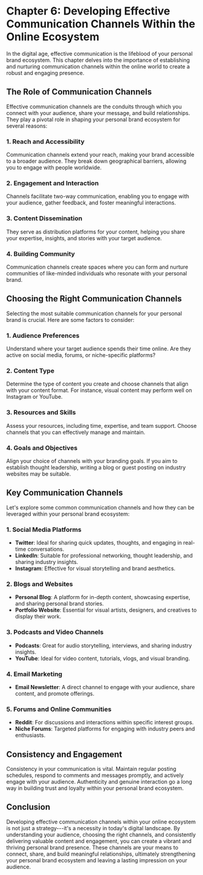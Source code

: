 Chapter 6: Developing Effective Communication Channels Within the Online Ecosystem
==================================================================================

In the digital age, effective communication is the lifeblood of your personal brand ecosystem. This chapter delves into the importance of establishing and nurturing communication channels within the online world to create a robust and engaging presence.

The Role of Communication Channels
----------------------------------

Effective communication channels are the conduits through which you connect with your audience, share your message, and build relationships. They play a pivotal role in shaping your personal brand ecosystem for several reasons:

### **1. Reach and Accessibility**

Communication channels extend your reach, making your brand accessible to a broader audience. They break down geographical barriers, allowing you to engage with people worldwide.

### **2. Engagement and Interaction**

Channels facilitate two-way communication, enabling you to engage with your audience, gather feedback, and foster meaningful interactions.

### **3. Content Dissemination**

They serve as distribution platforms for your content, helping you share your expertise, insights, and stories with your target audience.

### **4. Building Community**

Communication channels create spaces where you can form and nurture communities of like-minded individuals who resonate with your personal brand.

Choosing the Right Communication Channels
-----------------------------------------

Selecting the most suitable communication channels for your personal brand is crucial. Here are some factors to consider:

### **1. Audience Preferences**

Understand where your target audience spends their time online. Are they active on social media, forums, or niche-specific platforms?

### **2. Content Type**

Determine the type of content you create and choose channels that align with your content format. For instance, visual content may perform well on Instagram or YouTube.

### **3. Resources and Skills**

Assess your resources, including time, expertise, and team support. Choose channels that you can effectively manage and maintain.

### **4. Goals and Objectives**

Align your choice of channels with your branding goals. If you aim to establish thought leadership, writing a blog or guest posting on industry websites may be suitable.

Key Communication Channels
--------------------------

Let's explore some common communication channels and how they can be leveraged within your personal brand ecosystem:

### **1. Social Media Platforms**

* **Twitter**: Ideal for sharing quick updates, thoughts, and engaging in real-time conversations.
* **LinkedIn**: Suitable for professional networking, thought leadership, and sharing industry insights.
* **Instagram**: Effective for visual storytelling and brand aesthetics.

### **2. Blogs and Websites**

* **Personal Blog**: A platform for in-depth content, showcasing expertise, and sharing personal brand stories.
* **Portfolio Website**: Essential for visual artists, designers, and creatives to display their work.

### **3. Podcasts and Video Channels**

* **Podcasts**: Great for audio storytelling, interviews, and sharing industry insights.
* **YouTube**: Ideal for video content, tutorials, vlogs, and visual branding.

### **4. Email Marketing**

* **Email Newsletter**: A direct channel to engage with your audience, share content, and promote offerings.

### **5. Forums and Online Communities**

* **Reddit**: For discussions and interactions within specific interest groups.
* **Niche Forums**: Targeted platforms for engaging with industry peers and enthusiasts.

Consistency and Engagement
--------------------------

Consistency in your communication is vital. Maintain regular posting schedules, respond to comments and messages promptly, and actively engage with your audience. Authenticity and genuine interaction go a long way in building trust and loyalty within your personal brand ecosystem.

Conclusion
----------

Developing effective communication channels within your online ecosystem is not just a strategy---it's a necessity in today's digital landscape. By understanding your audience, choosing the right channels, and consistently delivering valuable content and engagement, you can create a vibrant and thriving personal brand presence. These channels are your means to connect, share, and build meaningful relationships, ultimately strengthening your personal brand ecosystem and leaving a lasting impression on your audience.
